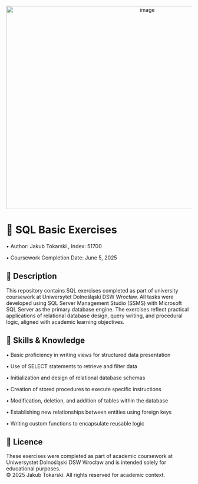 <p align="center">
  <img width="750" height="550" alt="image" src="https://github.com/user-attachments/assets/2599f079-8e4e-43e4-9669-e6228f15d80d" />
</p>

# 🧮 SQL Basic Exercises

•  Author: Jakub Tokarski , Index: 51700

•  Coursework Completion Date: June 5, 2025  

## 📄 Description

This repository contains SQL exercises completed as part of university coursework at Uniwersytet Dolnośląski DSW Wrocław. 
All tasks were developed using SQL Server Management Studio (SSMS) with Microsoft SQL Server as the primary database engine. 
The exercises reflect practical applications of relational database design, query writing, and procedural logic, aligned with academic learning objectives.

## 🧠 Skills & Knowledge

• Basic proficiency in writing views for structured data presentation

• Use of SELECT statements to retrieve and filter data

• Initialization and design of relational database schemas

• Creation of stored procedures to execute specific instructions

• Modification, deletion, and addition of tables within the database

• Establishing new relationships between entities using foreign keys

• Writing custom functions to encapsulate reusable logic

## 📄 Licence

These exercises were completed as part of academic coursework at Uniwersystet Dolnośląski DSW Wrocław and is intended solely for educational purposes.  
© 2025 Jakub Tokarski. All rights reserved for academic context.








